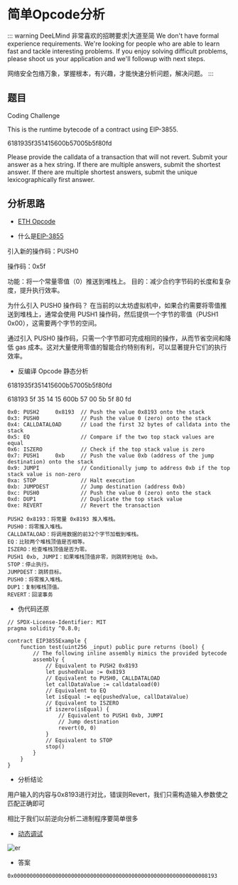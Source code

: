 # 简单Opcode分析

::: warning DeeLMind 非常喜欢的招聘要求|大道至简
We don't have formal experience requirements. We're looking for people who are able to learn fast and tackle interesting problems. If you enjoy solving difficult problems, please shoot us your application and we'll followup with next steps.

网络安全包络万象，掌握根本，有兴趣，才能快速分析问题，解决问题。
:::

## 题目

Coding Challenge

This is the runtime bytecode of a contract using EIP-3855.

6181935f351415600b57005b5f80fd

Please provide the calldata of a transaction that will not revert. Submit your answer as a hex string. If there are multiple answers, submit the shortest answer. If there are multiple shortest answers, submit the unique lexicographically first answer.

<DocsAD/>

## 分析思路

* [ETH Opcode](https://www.evm.codes/)

* 什么是[EIP-3855](https://eips.ethereum.org/EIPS/eip-3855)

引入新的操作码：PUSH0

操作码：0x5f

功能：将一个常量零值（0）推送到堆栈上。
目的：减少合约字节码的长度和复杂度，提升执行效率。

为什么引入 PUSH0 操作码？
在当前的以太坊虚拟机中，如果合约需要将零值推送到堆栈上，通常会使用 PUSH1 操作码，然后提供一个字节的零值（PUSH1 0x00），这需要两个字节的空间。

通过引入 PUSH0 操作码，只需一个字节即可完成相同的操作，从而节省空间和降低 gas 成本。这对大量使用零值的智能合约特别有利，可以显著提升它们的执行效率。

* 反编译 Opcode 静态分析

6181935f351415600b57005b5f80fd

618193 5f 35 14 15 600b 57 00 5b 5f 80 fd

```Disassembly
0x0: PUSH2     0x8193  // Push the value 0x8193 onto the stack
0x3: PUSH0             // Push the value 0 (zero) onto the stack
0x4: CALLDATALOAD      // Load the first 32 bytes of calldata into the stack
0x5: EQ                // Compare if the two top stack values are equal
0x6: ISZERO            // Check if the top stack value is zero
0x7: PUSH1     0xb     // Push the value 0xb (address of the jump destination) onto the stack
0x9: JUMPI             // Conditionally jump to address 0xb if the top stack value is non-zero
0xa: STOP              // Halt execution
0xb: JUMPDEST          // Jump destination (address 0xb)
0xc: PUSH0             // Push the value 0 (zero) onto the stack
0xd: DUP1              // Duplicate the top stack value
0xe: REVERT            // Revert the transaction

PUSH2 0x8193：将常量 0x8193 推入堆栈。
PUSH0：将零推入堆栈。
CALLDATALOAD：将调用数据的前32个字节加载到堆栈。
EQ：比较两个堆栈顶值是否相等。
ISZERO：检查堆栈顶值是否为零。
PUSH1 0xb, JUMPI：如果堆栈顶值非零，则跳转到地址 0xb。
STOP：停止执行。
JUMPDEST：跳转目标。
PUSH0：将零推入堆栈。
DUP1：复制堆栈顶值。
REVERT：回滚事务
```

* 伪代码还原

```solidity
// SPDX-License-Identifier: MIT
pragma solidity ^0.8.0;

contract EIP3855Example {
    function test(uint256 _input) public pure returns (bool) {
        // The following inline assembly mimics the provided bytecode
        assembly {
            // Equivalent to PUSH2 0x8193
            let pushedValue := 0x8193
            // Equivalent to PUSH0, CALLDATALOAD
            let callDataValue := calldataload(0)
            // Equivalent to EQ
            let isEqual := eq(pushedValue, callDataValue)
            // Equivalent to ISZERO
            if iszero(isEqual) {
                // Equivalent to PUSH1 0xb, JUMPI
                // Jump destination
                revert(0, 0)
            }
            // Equivalent to STOP
            stop()
        }
    }
}
```

* 分析结论

用户输入的内容与0x8193进行对比，错误则Revert，我们只需构造输入参数使之匹配正确即可

相比于我们以前逆向分析二进制程序要简单很多

* [动态调试](https://www.evm.codes/playground)

![er](/imgs/web3/analyse/1.png)

* 答案

```hex
0x0000000000000000000000000000000000000000000000000000000000008193
```